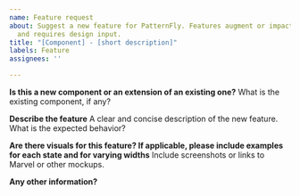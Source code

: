 ```yaml
---
name: Feature request
about: Suggest a new feature for PatternFly. Features augment or impact end user experience
  and requires design input.
title: "[Component] - [short description]"
labels: Feature
assignees: ''

---
```


**Is this a new component or an extension of an existing one?**
What is the existing component, if any?

**Describe the feature**
A clear and concise description of the new feature. What is the expected behavior?

**Are there visuals for this feature? If applicable, please include examples for each state and for varying widths**
Include screenshots or links to Marvel or other mockups.

**Any other information?**

